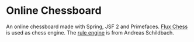 Online Chessboard
=================

An online chessboard made with Spring, JSF 2 and Primefaces. [Flux Chess](http://fluxchess.com/) is used as chess engine. 
The [rule engine](https://github.com/schildbach/de.schildbach.game) is from Andreas Schildbach.
